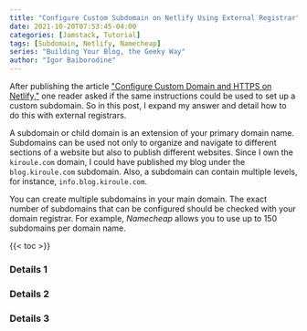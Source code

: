 ```yaml
---
title: "Configure Custom Subdomain on Netlify Using External Registrar"
date: 2021-10-20T07:53:45-04:00
categories: [Jamstack, Tutorial]
tags: [Subdomain, Netlify, Namecheap]
series: "Building Your Blog, the Geeky Way"
author: "Igor Baiborodine"
---
```


After publishing the article ["Configure Custom Domain and HTTPS on Netlify,"](/article/configure-custom-domain-and-https-in-netlify) one reader asked if the same instructions could be used to set up a custom subdomain. So in this post, I expand my answer and detail how to do this with external registrars.

<!--more-->

A subdomain or child domain is an extension of your primary domain name. 
Subdomains can be used not only to organize and navigate to different sections of a website but also to publish different websites. 
Since I own the `kiroule.com` domain, I could have published my blog under the `blog.kiroule.com` subdomain. Also, a subdomain can contain multiple levels, for instance, `info.blog.kiroule.com`.

You can create multiple subdomains in your main domain. 
The exact number of subdomains that can be configured should be checked with your domain registrar. 
For example, *Namecheap* allows you to use up to 150 subdomains per domain name.

{{< toc >}}

### Details 1
### Details 2
### Details 3
